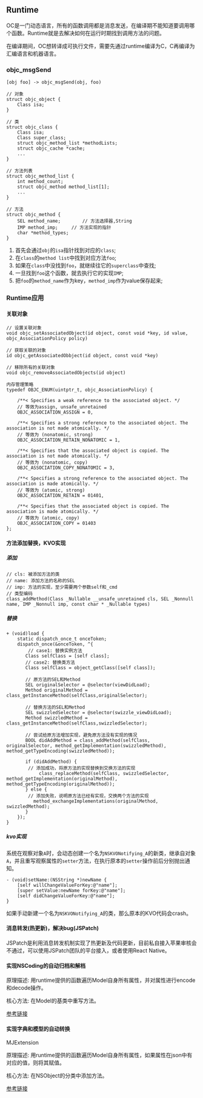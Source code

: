 ## Runtime

OC是一门动态语言，所有的函数调用都是消息发送，在编译期不能知道要调用哪个函数。Runtime就是去解决如何在运行时期找到调用方法的问题。

在编译期间，OC想转译成可执行文件，需要先通过runtime编译为C，C再编译为汇编语言和机器语言。

### objc_msgSend

`[obj foo] -> objc_msgSend(obj, foo)`


```
// 对象
struct objc_object {
	Class isa;
}

// 类
struct objc_class {
	Class isa;
	Class super_class;
	struct objc_method_list *methodLists;
	struct objc_cache *cache;
	...
}

// 方法列表
struct objc_method_list {
	int method_count;
	struct objc_method method_list[1];
	...
}

// 方法
struct objc_method {
	SEL method_name;		// 方法选择器,String
	IMP method_imp;		// 方法实现的指针
	char *method_types;
}
```

1. 首先会通过`obj`的`isa`指针找到对应的`class`;
2. 在`class`的`method list`中找到对应方法`foo`;
3. 如果在`class`中没找到`foo`，就继续往它的`superclass`中查找;
4. 一旦找到`foo`这个函数，就去执行它的实现`IMP`;
5. 把`foo`的`method_name`作为key，`method_imp`作为value保存起来;

### Runtime应用

#### 关联对象

```
// 设置关联对象
void objc_setAssociatedObject(id object, const void *key, id value, objc_AssociationPolicy policy)

// 获取关联的对象
id objc_getAssociatedObbject(id object, const void *key)

// 移除所有的关联对象
void objc_removeAssociatedObjects(id object)
```

```
内存管理策略
typedef OBJC_ENUM(uintptr_t, objc_AssociationPolicy) {

	/**< Specifies a weak reference to the associated object. */
	// 等效为assign, unsafe_unretained
    OBJC_ASSOCIATION_ASSIGN = 0,
    
    /**< Specifies a strong reference to the associated object. The association is not made atomically. */
    // 等效为 (nonatomic, strong)
    OBJC_ASSOCIATION_RETAIN_NONATOMIC = 1, 
    
    /**< Specifies that the associated object is copied. The association is not made atomically. */
    // 等效为 (nonatomic, copy)
    OBJC_ASSOCIATION_COPY_NONATOMIC = 3,   
    
    /**< Specifies a strong reference to the associated object. The association is made atomically. */
    // 等效为 (atomic, strong)
    OBJC_ASSOCIATION_RETAIN = 01401,       
    
    /**< Specifies that the associated object is copied. The association is made atomically. */
    // 等效为 (atomic, copy)
    OBJC_ASSOCIATION_COPY = 01403          
};

```

#### 方法添加替换，KVO实现

##### 添加

```
// cls: 被添加方法的类
// name: 添加方法的名称的SEL
// imp: 方法的实现，至少需要两个参数self和_cmd
// 类型编码
class_addMethod(Class _Nullable __unsafe_unretained cls, SEL _Nonnull name, IMP _Nonnull imp, const char * _Nullable types)
```

##### 替换

```
+ (void)load {
	static dispatch_once_t onceToken;
	dispatch_once(&onceToken, ^{
		// case1: 替换实例方法
       Class selfClass = [self class];
       // case2: 替换类方法
       Class selfClass = object_getClass([self class]);
       
       // 原方法的SEL和Method
       SEL originalSelector = @selector(viewDidLoad);
       Method originalMethod = class_getInstanceMethod(selfClass,originalSelector);
       
       // 替换方法的SEL和Method
       SEL swizzledSelector = @selector(swizzle_viewDidLoad);
       Method swizzledMethod = class_getInstanceMethod(selfClass,swizzledSelector);
        
       // 尝试给原方法增加实现，避免原方法没有实现的情况
       BOOL didAddMethod = class_addMethod(selfClass, originalSelector, method_getImplementation(swizzledMethod), method_getTypeEncoding(swizzledMethod));
        
       if (didAddMethod) {
       	// 添加成功，将原方法的实现替换到交换方法的实现
	    	class_replaceMethod(selfClass, swizzledSelector, method_getImplementation(originalMethod), method_getTypeEncoding(originalMethod));
       } else {
       	// 添加失败，说明原方法已经有实现，交换两个方法的实现
          method_exchangeImplementations(originalMethod, swizzledMethod);
       }
    });
}
```

##### kvo实现

系统在观察对象`A`时，会动态创建一个名为`NSKVONotifying_A`的新类，继承自对象`A`，并且重写观察属性的`setter`方法，在执行原本的`setter`操作前后分别抛出通知。

```
- (void)setName:(NSString *)newName {
	[self willChangeValueForKey:@"name"];
	[super setValue:newName forKey:@"name"];
	[self didChangeValueForKey:@"name"];
}
```

如果手动新建一个名为`NSKVONotifying_A`的类，那么原本的KVO代码会crash。

#### 消息转发(热更新)，解决bug(JSPatch)

JSPatch是利用消息转发机制实现了热更新及代码更新，目前私自接入苹果审核会不通过，可以使用JSPatch团队的平台接入，或者使用React Native。

#### 实现NSCoding的自动归档和解档

原理描述: 用runtime提供的函数遍历Model自身所有属性，并对属性进行encode和decode操作。

核心方法: 在Model的基类中重写方法。

[参考链接](https://www.jianshu.com/p/6ebda3cd8052)

#### 实现字典和模型的自动转换

MJExtension

原理描述: 用runtime提供的函数遍历Model自身所有属性，如果属性在json中有对应的值，则将其赋值。

核心方法: 在NSObject的分类中添加方法。

[参考链接](https://www.jianshu.com/p/6ebda3cd8052)